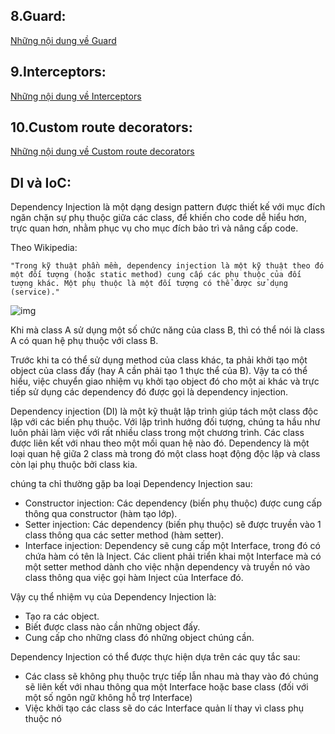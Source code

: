 ## 8.Guard:

[Những nội dung về Guard](./guard.md)

## 9.Interceptors:

[Những nội dung về Interceptors](./interceptors.md)

## 10.Custom route decorators:

[Những nội dung về Custom route decorators](./custom_route_decorators.md)

## DI và IoC:

Dependency Injection là một dạng design pattern được thiết kế với mục đích ngăn chặn sự phụ thuộc giữa các class, để khiến cho code dễ hiểu hơn, trực quan hơn, nhằm phục vụ cho mục đích bảo trì và nâng cấp code.

Theo Wikipedia:

    "Trong kỹ thuật phần mềm, dependency injection là một kỹ thuật theo đó một đối tượng (hoặc static method) cung cấp các phụ thuộc của đối tượng khác. Một phụ thuộc là một đối tượng có thể được sử dụng (service)."

![img](https://codelearn.io/Media/Default/Users/VuTungMinh/Template/aa.jpeg)

Khi mà class A sử dụng một số chức năng của class B, thì có thể nói là class A có quan hệ phụ thuộc với class B.

Trước khi ta có thể sử dụng method của class khác, ta phải khởi tạo một object của class đấy (hay A cần phải tạo 1 thực thể của B). Vậy ta có thể hiểu, việc chuyển giao nhiệm vụ khởi tạo object đó cho một ai khác và trực tiếp sử dụng các dependency đó được gọi là dependency injection.

Dependency injection (DI) là một kỹ thuật lập trình giúp tách một class độc lập với các biến phụ thuộc. Với lập trình hướng đối tượng, chúng ta hầu như luôn phải làm việc với rất nhiều class trong một chương trình. Các class được liên kết với nhau theo một mối quan hệ nào đó. Dependency là một loại quan hệ giữa 2 class mà trong đó một class hoạt động độc lập và class còn lại phụ thuộc bởi class kia.

chúng ta chỉ thường gặp ba loại Dependency Injection sau:

- Constructor injection: Các dependency (biến phụ thuộc) được cung cấp thông qua constructor (hàm tạo lớp).
- Setter injection: Các dependency (biến phụ thuộc) sẽ được truyền vào 1 class thông qua các setter method (hàm setter).
- Interface injection: Dependency sẽ cung cấp một Interface, trong đó có chứa hàm có tên là Inject. Các client phải triển khai một Interface mà có một setter method dành cho việc nhận dependency và truyền nó vào class thông qua việc gọi hàm Inject của Interface đó.

Vậy cụ thể nhiệm vụ của Dependency Injection là:

- Tạo ra các object.
- Biết được class nào cần những object đấy.
- Cung cấp cho những class đó những object chúng cần.

Dependency Injection có thể được thực hiện dựa trên các quy tắc sau:

- Các class sẽ không phụ thuộc trực tiếp lẫn nhau mà thay vào đó chúng sẽ liên kết với nhau thông qua một Interface hoặc base class (đối với một số ngôn ngữ không hỗ trợ Interface)
- Việc khởi tạo các class sẽ do các Interface quản lí thay vì class phụ thuộc nó

